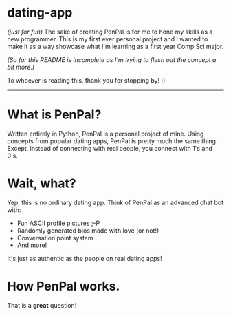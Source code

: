 # dating-app
_(just for fun)_
The sake of creating PenPal is for me to hone my skills as a new programmer. This is my first ever personal project and I wanted to make it as a way showcase what I'm learning as a first year Comp Sci major.

_(So far this README is incomplete as I'm trying to flesh out the concept a bit more.)_

To whoever is reading this, thank you for stopping by! :)

---

# What is PenPal?
  Written entirely in Python, PenPal is a personal project of mine. Using concepts from popular dating apps, PenPal is pretty much the same thing.  
  Except, instead of connecting with real people, you connect with 1's and 0's.
  
# Wait, what?
  Yep, this is no ordinary dating app. Think of PenPal as an advanced chat bot with:  
  - Fun ASCII profile pictures ;-P
  - Randomly generated bios made with love (or not!)
  - Conversation point system
  - And more!  

It's just as authentic as the people on real dating apps!

# How PenPal works.
  That is a **great** question!
  
<!-- Now what? -->
<!-- gonna add more later -->
